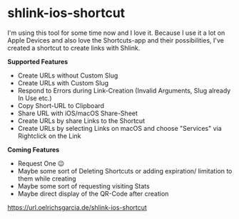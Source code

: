 # shlink-ios-shortcut
I'm using this tool for some time now and I love it.
Because I use it a lot on Apple Devices and also love the Shortcuts-app and their possibilities, I've created a shortcut to create links with Shlink.

**Supported Features**
- Create URLs without Custom Slug
- Create URLs with Custom Slug
- Respond to Errors during Link-Creation (Invalid Arguments, Slug already In Use etc.)
- Copy Short-URL to Clipboard
- Share URL with iOS/macOS Share-Sheet
- Create URLs by share Links to the Shortcut
- Create URLs by selecting Links on macOS and choose "Services" via Rightclick on the Link


**Coming Features**
- Request One 😉 
- Maybe some sort of Deleting Shortcuts or adding expiration/ limitation to them while creating
- Maybe some sort of requesting visiting Stats
- Maybe direct display of the QR-Code after creation

https://url.oelrichsgarcia.de/shlink-ios-shortcut
